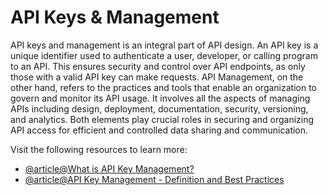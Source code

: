 # API Keys & Management

API keys and management is an integral part of API design. An API key is a unique identifier used to authenticate a user, developer, or calling program to an API. This ensures security and control over API endpoints, as only those with a valid API key can make requests. API Management, on the other hand, refers to the practices and tools that enable an organization to govern and monitor its API usage. It involves all the aspects of managing APIs including design, deployment, documentation, security, versioning, and analytics. Both elements play crucial roles in securing and organizing API access for efficient and controlled data sharing and communication.

Visit the following resources to learn more:

- [@article@What is API Key Management?](https://www.akeyless.io/secrets-management-glossary/api-key-management/)
- [@article@API Key Management - Definition and Best Practices](https://infisical.com/blog/api-key-management)